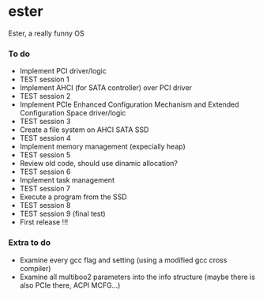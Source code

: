 # ester
Ester, a really funny OS


### To do
- Implement PCI driver/logic
- TEST session 1
- Implement AHCI (for SATA controller) over PCI driver
- TEST session 2
- Implement PCIe Enhanced Configuration Mechanism and Extended Configuration Space driver/logic
- TEST session 3
- Create a file system on AHCI SATA SSD
- TEST session 4
- Implement memory management (expecially heap)
- TEST session 5
- Review old code, should use dinamic allocation?
- TEST session 6
- Implement task management
- TEST session 7
- Execute a program from the SSD
- TEST session 8
- TEST session 9 (final test)
- First release !!!

### Extra to do
- Examine every gcc flag and setting (using a modified gcc cross compiler)
- Examine all multiboo2 parameters into the info structure (maybe there is also PCIe there, ACPI MCFG...)